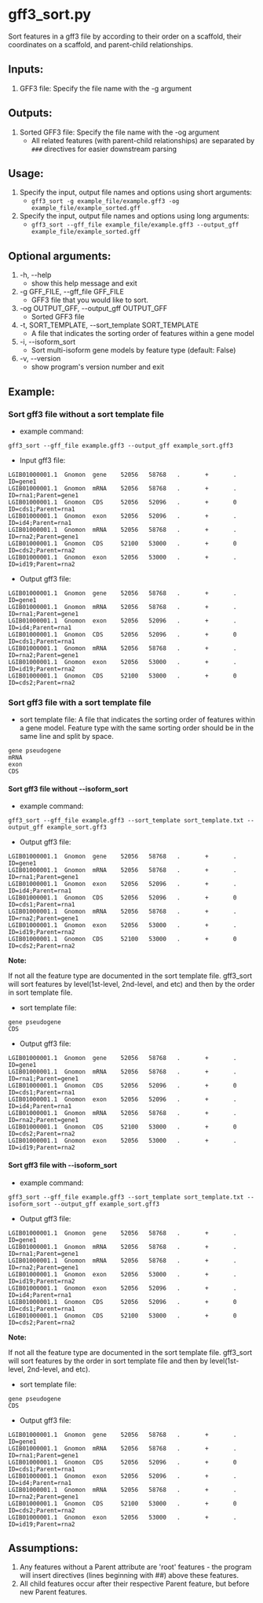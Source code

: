 # gff3_sort.py

Sort features in a gff3 file by according to their order on a scaffold, their coordinates on a scaffold, and parent-child relationships.

## Inputs:

1. GFF3 file: Specify the file name with the -g argument

## Outputs:

1. Sorted GFF3 file: Specify the file name with the -og argument
    - All related features (with parent-child relationships) are separated by `###` directives for easier downstream parsing

## Usage:

1. Specify the input, output file names and options using short arguments:
    - `gff3_sort -g example_file/example.gff3 -og example_file/example_sorted.gff`
2. Specify the input, output file names and options using long arguments:
    - `gff3_sort --gff_file example_file/example.gff3 --output_gff example_file/example_sorted.gff`

## Optional arguments:

1. -h, --help
    - show this help message and exit
2. -g GFF_FILE, --gff_file GFF_FILE
    - GFF3 file that you would like to sort.
3. -og OUTPUT_GFF, --output_gff OUTPUT_GFF
    - Sorted GFF3 file
4. -t, SORT_TEMPLATE, --sort_template SORT_TEMPLATE
    -  A file that indicates the sorting order of features within a gene model
5. -i, --isoform_sort
    - Sort multi-isoform gene models by feature type (default: False)
6. -v, --version
    - show program's version number and exit

## Example:

### Sort gff3 file without a sort template file
* example command:

`gff3_sort --gff_file example.gff3 --output_gff example_sort.gff3`

* Input gff3 file:

```shell
LGIB01000001.1  Gnomon  gene    52056   58768   .       +       .       ID=gene1
LGIB01000001.1  Gnomon  mRNA    52056   58768   .       +       .       ID=rna1;Parent=gene1
LGIB01000001.1  Gnomon  CDS     52056   52096   .       +       0       ID=cds1;Parent=rna1
LGIB01000001.1  Gnomon  exon    52056   52096   .       +       .       ID=id4;Parent=rna1
LGIB01000001.1  Gnomon  mRNA    52056   58768   .       +       .       ID=rna2;Parent=gene1
LGIB01000001.1  Gnomon  CDS     52100   53000   .       +       0       ID=cds2;Parent=rna2
LGIB01000001.1  Gnomon  exon    52056   53000   .       +       .       ID=id19;Parent=rna2
```

* Output gff3 file:

```shell
LGIB01000001.1  Gnomon  gene    52056   58768   .       +       .       ID=gene1
LGIB01000001.1  Gnomon  mRNA    52056   58768   .       +       .       ID=rna1;Parent=gene1
LGIB01000001.1  Gnomon  exon    52056   52096   .       +       .       ID=id4;Parent=rna1
LGIB01000001.1  Gnomon  CDS     52056   52096   .       +       0       ID=cds1;Parent=rna1
LGIB01000001.1  Gnomon  mRNA    52056   58768   .       +       .       ID=rna2;Parent=gene1
LGIB01000001.1  Gnomon  exon    52056   53000   .       +       .       ID=id19;Parent=rna2
LGIB01000001.1  Gnomon  CDS     52100   53000   .       +       0       ID=cds2;Parent=rna2
```

### Sort gff3 file with a sort template file

* sort template file: A file that indicates the sorting order of features within a gene model. Feature type with the same sorting order should be in the same line and split by space.

```shell
gene pseudogene
mRNA
exon
CDS
```

#### Sort gff3 file without --isoform_sort

* example command:

`gff3_sort --gff_file example.gff3 --sort_template sort_template.txt --output_gff example_sort.gff3`

* Output gff3 file:

```shell
LGIB01000001.1  Gnomon  gene    52056   58768   .       +       .       ID=gene1
LGIB01000001.1  Gnomon  mRNA    52056   58768   .       +       .       ID=rna1;Parent=gene1
LGIB01000001.1  Gnomon  exon    52056   52096   .       +       .       ID=id4;Parent=rna1
LGIB01000001.1  Gnomon  CDS     52056   52096   .       +       0       ID=cds1;Parent=rna1
LGIB01000001.1  Gnomon  mRNA    52056   58768   .       +       .       ID=rna2;Parent=gene1
LGIB01000001.1  Gnomon  exon    52056   53000   .       +       .       ID=id19;Parent=rna2
LGIB01000001.1  Gnomon  CDS     52100   53000   .       +       0       ID=cds2;Parent=rna2
```

**Note:**

If not all the feature type are documented in the sort template file. gff3_sort will sort features by level(1st-level, 2nd-level, and etc) and then by the order in sort template file.

* sort template file:

```shell
gene pseudogene
CDS
```

* Output gff3 file:

```
LGIB01000001.1  Gnomon  gene    52056   58768   .       +       .       ID=gene1
LGIB01000001.1  Gnomon  mRNA    52056   58768   .       +       .       ID=rna1;Parent=gene1
LGIB01000001.1  Gnomon  CDS     52056   52096   .       +       0       ID=cds1;Parent=rna1
LGIB01000001.1  Gnomon  exon    52056   52096   .       +       .       ID=id4;Parent=rna1
LGIB01000001.1  Gnomon  mRNA    52056   58768   .       +       .       ID=rna2;Parent=gene1
LGIB01000001.1  Gnomon  CDS     52100   53000   .       +       0       ID=cds2;Parent=rna2
LGIB01000001.1  Gnomon  exon    52056   53000   .       +       .       ID=id19;Parent=rna2
```

#### Sort gff3 file with --isoform_sort

* example command:

`gff3_sort --gff_file example.gff3 --sort_template sort_template.txt --isoform_sort --output_gff example_sort.gff3`

* Output gff3 file:

```shell
LGIB01000001.1  Gnomon  gene    52056   58768   .       +       .       ID=gene1
LGIB01000001.1  Gnomon  mRNA    52056   58768   .       +       .       ID=rna1;Parent=gene1
LGIB01000001.1  Gnomon  mRNA    52056   58768   .       +       .       ID=rna2;Parent=gene1
LGIB01000001.1  Gnomon  exon    52056   53000   .       +       .       ID=id19;Parent=rna2
LGIB01000001.1  Gnomon  exon    52056   52096   .       +       .       ID=id4;Parent=rna1
LGIB01000001.1  Gnomon  CDS     52056   52096   .       +       0       ID=cds1;Parent=rna1
LGIB01000001.1  Gnomon  CDS     52100   53000   .       +       0       ID=cds2;Parent=rna2
```

**Note:**

If not all the feature type are documented in the sort template file. gff3_sort will sort features by the order in sort template file and then by level(1st-level, 2nd-level, and etc).

* sort template file:

```shell
gene pseudogene
CDS
```

* Output gff3 file:

```
LGIB01000001.1  Gnomon  gene    52056   58768   .       +       .       ID=gene1
LGIB01000001.1  Gnomon  mRNA    52056   58768   .       +       .       ID=rna1;Parent=gene1
LGIB01000001.1  Gnomon  CDS     52056   52096   .       +       0       ID=cds1;Parent=rna1
LGIB01000001.1  Gnomon  exon    52056   52096   .       +       .       ID=id4;Parent=rna1
LGIB01000001.1  Gnomon  mRNA    52056   58768   .       +       .       ID=rna2;Parent=gene1
LGIB01000001.1  Gnomon  CDS     52100   53000   .       +       0       ID=cds2;Parent=rna2
LGIB01000001.1  Gnomon  exon    52056   53000   .       +       .       ID=id19;Parent=rna2
```

## Assumptions:

1. Any features without a Parent attribute are 'root' features - the program will insert  directives (lines beginning with ##) above these features.
2. All child features occur after their respective Parent feature, but before new Parent features.
